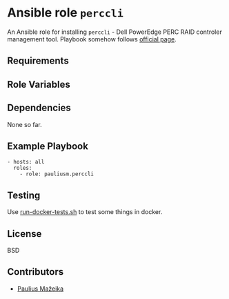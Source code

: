 Ansible role `perccli`
=========

An Ansible role for installing `perccli` - Dell PowerEdge PERC RAID controler management tool.
Playbook somehow follows [official page](https://www.dell.com/support/article/en-ba/sln283135/how-to-use-the-poweredge-raid-controller-perc-command-line-interface-cli-utility-to-manage-your-raid-controller?lang=en).

Requirements
------------

Role Variables
--------------

Dependencies
------------

None so far.

Example Playbook
----------------

```
- hosts: all
  roles:
    - role: pauliusm.perccli
```

Testing
-------

Use [run-docker-tests.sh](tests/run-docker-tests.sh) to test some things in docker.

License
-------

BSD

Contributors
------------

- [Paulius Mažeika](https://github.com/pauliusm)
